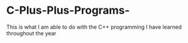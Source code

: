 # C-Plus-Plus-Programs-
This is what I am able to do with the C++ programming I have learned throughout the year 
